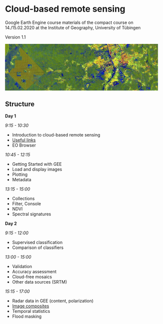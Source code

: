 # Cloud-based remote sensing
Google Earth Engine course materials of the compact course on 14./15.02.2020 at the Institute of Geography, University of Tübingen

Version 1.1

![Palm Oil plantations near a city in Nigeria](https://github.com/Geo-Uni-Tuebingen/GEE/blob/master/imgs/PalmOil%20thin.jpg)


## Structure

**Day 1**

*9:15 - 10:30*
- Introduction to cloud-based remote sensing
- [Useful links](https://github.com/Geo-Uni-Tuebingen/GEE/blob/master/useful%20links)
- EO Browser

*10:45 - 12:15*
- Getting Started with GEE
- Load and display images
- Plotting
- Metadata

*13:15 - 15:00* 
- Collections
- Filter, Console
- NDVI
- Spectral signatures


**Day 2**

*9:15 - 12:00*
- Supervised classification
- Comparison of classifiers

*13:00 - 15:00*
- Validation
- Accuracy assessment
- Cloud-free mosaics
- Other data sources (SRTM)

*15:15 - 17:00*
- Radar data in GEE (content, polarization)
- [Image composites](https://github.com/Geo-Uni-Tuebingen/GEE/blob/master/scripts/S1%20image%20composite)
- Temporal statistics
- Flood masking
